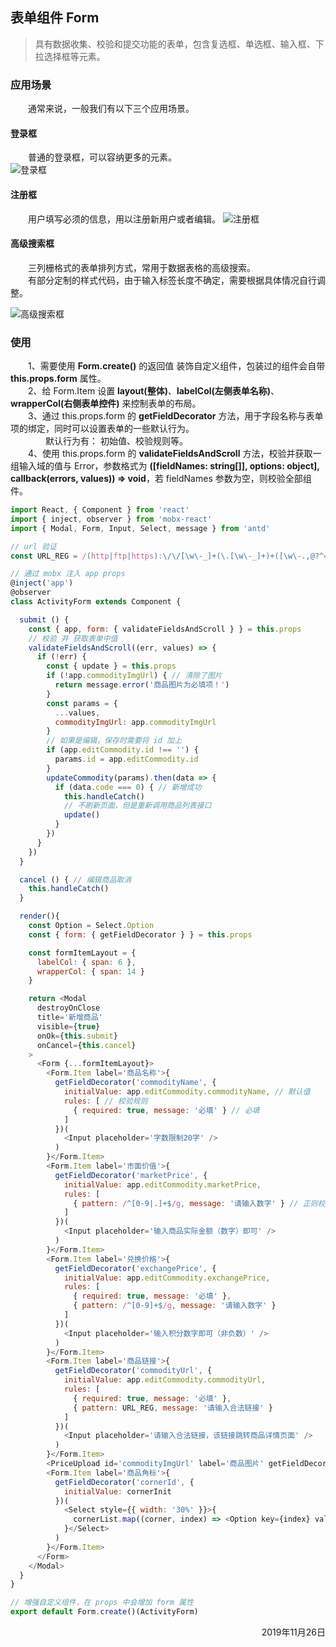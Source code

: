 ## 表单组件 Form
> 具有数据收集、校验和提交功能的表单，包含复选框、单选框、输入框、下拉选择框等元素。

### 应用场景
&emsp;&emsp;通常来说，一般我们有以下三个应用场景。

#### 登录框
&emsp;&emsp;普通的登录框，可以容纳更多的元素。  
![登录框](../../images/antd-form-1.png)

#### 注册框
&emsp;&emsp;用户填写必须的信息，用以注册新用户或者编辑。
![注册框](../../images/antd-form-2.png)

#### 高级搜索框
&emsp;&emsp;三列栅格式的表单排列方式，常用于数据表格的高级搜索。  
&emsp;&emsp;有部分定制的样式代码，由于输入标签长度不确定，需要根据具体情况自行调整。

![高级搜索框](../../images/antd-form-3.png)

### 使用
&emsp;&emsp;1、需要使用 **Form.create()** 的返回值 装饰自定义组件，包装过的组件会自带 **this.props.form** 属性。  
&emsp;&emsp;2、给 Form.Item 设置 **layout(整体)**、**labelCol(左侧表单名称)**、**wrapperCol(右侧表单控件)** 来控制表单的布局。   
&emsp;&emsp;3、通过 this.props.form 的 **getFieldDecorator** 方法，用于字段名称与表单项的绑定，同时可以设置表单的一些默认行为。  
&emsp;&emsp;&emsp;&emsp;默认行为有： 初始值、校验规则等。  
&emsp;&emsp;4、使用 this.props.form 的 **validateFieldsAndScroll** 方法，校验并获取一组输入域的值与 Error，参数格式为 **([fieldNames: string[]], options: object], callback(errors, values)) => void**，若 fieldNames 参数为空，则校验全部组件。  
```javascript
import React, { Component } from 'react'
import { inject, observer } from 'mobx-react'
import { Modal, Form, Input, Select, message } from 'antd'

// url 验证
const URL_REG = /(http|ftp|https):\/\/[\w\-_]+(\.[\w\-_]+)+([\w\-.,@?^=%&:/~+#]*[\w\-@?^=%&/~+#])?/

// 通过 mobx 注入 app props
@inject('app')
@observer
class ActivityForm extends Component {

  submit () {
    const { app, form: { validateFieldsAndScroll } } = this.props
    // 校验 并 获取表单中值
    validateFieldsAndScroll((err, values) => {
      if (!err) {
        const { update } = this.props
        if (!app.commodityImgUrl) { // 清除了图片
          return message.error('商品图片为必填项！')
        }
        const params = {
          ...values,
          commodityImgUrl: app.commodityImgUrl
        }
        // 如果是编辑，保存时需要将 id 加上
        if (app.editCommodity.id !== '') {
          params.id = app.editCommodity.id
        }
        updateCommodity(params).then(data => {
          if (data.code === 0) { // 新增成功
            this.handleCatch()
            // 不刷新页面，但是重新调用商品列表接口
            update()
          }
        })
      }
    })
  }

  cancel () { // 编辑商品取消
    this.handleCatch()
  }

  render(){
    const Option = Select.Option
    const { form: { getFieldDecorator } } = this.props

    const formItemLayout = {
      labelCol: { span: 6 },
      wrapperCol: { span: 14 }
    }

    return <Modal
      destroyOnClose
      title='新增商品'
      visible={true}
      onOk={this.submit}
      onCancel={this.cancel}
    >
      <Form {...formItemLayout}>
        <Form.Item label='商品名称'>{
          getFieldDecorator('commodityName', {
            initialValue: app.editCommodity.commodityName, // 默认值
            rules: [ // 校验规则
              { required: true, message: '必填' } // 必填
            ]
          })(
            <Input placeholder='字数限制20字' />
          )
        }</Form.Item>
        <Form.Item label='市面价值'>{
          getFieldDecorator('marketPrice', {
            initialValue: app.editCommodity.marketPrice,
            rules: [
              { pattern: /^[0-9|.]+$/g, message: '请输入数字' } // 正则校验
            ]
          })(
            <Input placeholder='输入商品实际金额（数字）即可' />
          )
        }</Form.Item>
        <Form.Item label='兑换价格'>{
          getFieldDecorator('exchangePrice', {
            initialValue: app.editCommodity.exchangePrice,
            rules: [
              { required: true, message: '必填' },
              { pattern: /^[0-9]+$/g, message: '请输入数字' }
            ]
          })(
            <Input placeholder='输入积分数字即可（非负数）' />
          )
        }</Form.Item>
        <Form.Item label='商品链接'>{
          getFieldDecorator('commodityUrl', {
            initialValue: app.editCommodity.commodityUrl,
            rules: [
              { required: true, message: '必填' },
              { pattern: URL_REG, message: '请输入合法链接' }
            ]
          })(
            <Input placeholder='请输入合法链接，该链接跳转商品详情页面' />
          )
        }</Form.Item>
        <PriceUpload id='commodityImgUrl' label='商品图片' getFieldDecorator={getFieldDecorator} onchange={this.setState.bind(this)} />
        <Form.Item label='商品角标'>{
          getFieldDecorator('cornerId', {
            initialValue: cornerInit
          })(
            <Select style={{ width: '30%' }}>{
              cornerList.map((corner, index) => <Option key={index} value={corner.id}>{corner.name}</Option>)
            }</Select>
          )
        }</Form.Item>
      </Form>
    </Modal>
  }
}

// 增强自定义组件，在 props 中会增加 form 属性
export default Form.create()(ActivityForm)
```





<p align="right"> 2019年11月26日 </p>

[1]:https://ant.design/docs/react/introduce-cn
